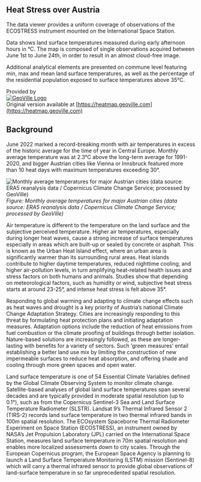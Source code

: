 ## Heat Stress over Austria

The data viewer provides a uniform coverage of observations of the ECOSTRESS instrument mounted on the International Space Station.

Data shows land surface temperatures measured during early afternoon hours in °C. The map is composed of single observations acquired between June 1st to June 24th, in order to result in an almost cloud-free image.

Additional analytical elements are presented on commune level featuring min, max and mean land surface temperatures, as well as the percentage of the residential population exposed to surface temperatures above 35°C.

Provided by  
[![GeoVille Logo](data/gtif/images/logos/geoville.png "GeoVille Logo")](https://www.geoville.com)  
Original version available at [https://heatmap.geoville.com](https://heatmap.geoville.com)

## Background

June 2022 marked a record-breaking month with air temperatures in excess of the historic average for the time of year in Central Europe. Monthly average temperature was at 2.3°C above the long-term average for 1991-2020, and bigger Austrian cities like Vienna or Innsbruck featured more than 10 heat days with maximum temperatures exceeding 30°.

![Monthly average temperatures for major Austrian cities (data source: ERA5 reanalysis data / Copernicus Climate Change Service; processed by GeoVille)](https://heatmap.geoville.com/heatmap.png "Monthly average temperatures for major Austrian cities (data source: ERA5 reanalysis data / Copernicus Climate Change Service; processed by GeoVille)")
*Figure: Monthly average temperatures for major Austrian cities (data source: ERA5 reanalysis data / Copernicus Climate Change Service; processed by GeoVille)*

Air temperature is different to the temperature on the land surface and the subjective perceived temperature. Higher air temperatures, especially during longer heat waves, cause a strong increase of surface temperatures especially in areas which are built-up or sealed by concrete or asphalt. This is known as the Urban Heat Island effect, where an urban area is significantly warmer than its surrounding rural areas. Heat islands contribute to higher daytime temperatures, reduced nighttime cooling, and higher air-pollution levels, in turn amplifying heat-related health issues and stress factors on both humans and animals. Studies show that depending on meteorological factors, such as humidity or wind, subjective heat stress starts at around 23-25°, and intense heat stress is felt above 35°.

Responding to global warming and adapting to climate change effects such as heat waves and drought is a key priority of Austria’s national Climate Change Adaptation Strategy. Cities are increasingly responding to this threat by formulating heat protection plans and initiating adaptation measures. Adaptation options include the reduction of heat emissions from fuel combustion or the climate proofing of buildings through better isolation. Nature-based solutions are increasingly followed, as these are longer-lasting with benefits for a variety of sectors. Such ‘green measures’ entail establishing a better land use mix by limiting the construction of new impermeable surfaces to reduce heat absorption, and offering shade and cooling through more green spaces and open water.

Land surface temperature is one of 54 Essential Climate Variables defined by the Global Climate Observing System to monitor climate change. Satellite-based analyses of global land surface temperatures span several decades and are typically provided in moderate spatial resolution (up to 0.1°), such as from the Copernicus Sentinel-3 Sea and Land Surface Temperature Radiometer (SLSTR). Landsat 9’s Thermal Infrared Sensor 2 (TIRS-2) records land surface temperature in two thermal infrared bands in 100m spatial resolution. The ECOsystem Spaceborne Thermal Radiometer Experiment on Space Station (ECOSTRESS), an instrument owned by NASA’s Jet Propulsion Laboratory (JPL) carried on the International Space Station, measures land surface temperature in 70m spatial resolution and enables more localized assessments down to city scales. Through the European Copernicus program, the European Space Agency is planning to launch a Land Surface Temperature Monitoring (LSTM) mission (Sentinel-8) which will carry a thermal infrared sensor to provide global observations of land-surface temperature in so far unprecedented spatial resolution.
